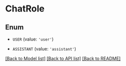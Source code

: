 # ChatRole



## Enum

* `USER` (value: `'user'`)

* `ASSISTANT` (value: `'assistant'`)

[[Back to Model list]](../README.md#documentation-for-models) [[Back to API list]](../README.md#documentation-for-api-endpoints) [[Back to README]](../README.md)


